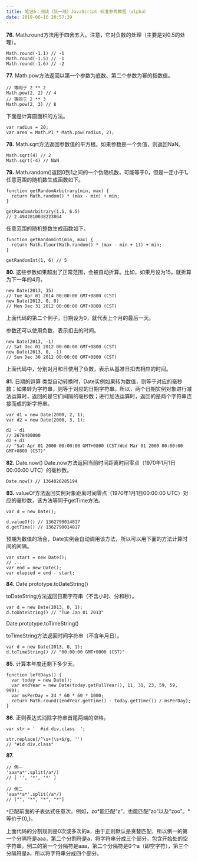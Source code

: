 ```yaml
---
title: 笔记6：阅读（阮一峰）JavaScript 标准参考教程（alpha）
date: 2019-06-16 20:57:39
---
```


**76.**
Math.round方法用于四舍五入。注意，它对负数的处理（主要是对0.5的处理）。
```
Math.round(-1.1) // -1
Math.round(-1.5) // -1
Math.round(-1.6) // -2
```

**77.**
Math.pow方法返回以第一个参数为底数、第二个参数为幂的指数值。
```
// 等同于 2 ** 2
Math.pow(2, 2) // 4
// 等同于 2 ** 3
Math.pow(2, 3) // 8
```
下面是计算圆面积的方法。
```
var radius = 20;
var area = Math.PI * Math.pow(radius, 2);
```

**78.** 
Math.sqrt方法返回参数值的平方根。如果参数是一个负值，则返回NaN。
```
Math.sqrt(4) // 2
Math.sqrt(-4) // NaN
```

**79.**
Math.random()返回0到1之间的一个伪随机数，可能等于0，但是一定小于1。
任意范围的随机数生成函数如下。
```
function getRandomArbitrary(min, max) {
  return Math.random() * (max - min) + min;
}

getRandomArbitrary(1.5, 6.5)
// 2.4942810038223864
```
任意范围的随机整数生成函数如下。
```
function getRandomInt(min, max) {
  return Math.floor(Math.random() * (max - min + 1)) + min;
}

getRandomInt(1, 6) // 5
```

**80.** 
这些参数如果超出了正常范围，会被自动折算。比如，如果月设为15，就折算为下一年的4月。
```
new Date(2013, 15)
// Tue Apr 01 2014 00:00:00 GMT+0800 (CST)
new Date(2013, 0, 0)
// Mon Dec 31 2012 00:00:00 GMT+0800 (CST)
```
上面代码的第二个例子，日期设为0，就代表上个月的最后一天。

参数还可以使用负数，表示扣去的时间。
```
new Date(2013, -1)
// Sat Dec 01 2012 00:00:00 GMT+0800 (CST)
new Date(2013, 0, -1)
// Sun Dec 30 2012 00:00:00 GMT+0800 (CST)
```
上面代码中，分别对月和日使用了负数，表示从基准日扣去相应的时间。

**81.**
日期的运算
类型自动转换时，Date实例如果转为数值，则等于对应的毫秒数；如果转为字符串，则等于对应的日期字符串。所以，两个日期实例对象进行减法运算时，返回的是它们间隔的毫秒数；进行加法运算时，返回的是两个字符串连接而成的新字符串。
```
var d1 = new Date(2000, 2, 1);
var d2 = new Date(2000, 3, 1);

d2 - d1
// 2678400000
d2 + d1
// "Sat Apr 01 2000 00:00:00 GMT+0800 (CST)Wed Mar 01 2000 00:00:00 GMT+0800 (CST)"
```

**82.**
Date.now()
Date.now方法返回当前时间距离时间零点（1970年1月1日 00:00:00 UTC）的毫秒数。
```
Date.now() // 1364026285194
```

**83.**
valueOf方法返回实例对象距离时间零点（1970年1月1日00:00:00 UTC）对应的毫秒数，该方法等同于getTime方法。
```
var d = new Date();

d.valueOf() // 1362790014817
d.getTime() // 1362790014817
```
预期为数值的场合，Date实例会自动调用该方法，所以可以用下面的方法计算时间的间隔。
```
var start = new Date();
// ...
var end = new Date();
var elapsed = end - start;
```

**84.**
Date.prototype.toDateString()

toDateString方法返回日期字符串（不含小时、分和秒）。
```
var d = new Date(2013, 0, 1);
d.toDateString() // "Tue Jan 01 2013"
```
Date.prototype.toTimeString()

toTimeString方法返回时间字符串（不含年月日）。
```
var d = new Date(2013, 0, 1);
d.toTimeString() // "00:00:00 GMT+0800 (CST)"
```

**85.** 
计算本年度还剩下多少天。
```
function leftDays() {
  var today = new Date();
  var endYear = new Date(today.getFullYear(), 11, 31, 23, 59, 59, 999);
  var msPerDay = 24 * 60 * 60 * 1000;
  return Math.round((endYear.getTime() - today.getTime()) / msPerDay);
}
```

**86.**
正则表达式消除字符串首尾两端的空格。
```
var str = '  #id div.class  ';

str.replace(/^\s+|\s+$/g, '')
// "#id div.class"
```

**87.**
```
// 例一
'aaa*a*'.split(/a*/)
// [ '', '*', '*' ]

// 例二
'aaa**a*'.split(/a*/)
// ["", "*", "*", "*"]
```
<code>\*</code>匹配前面的子表达式任意次。例如，zo*能匹配“z”，也能匹配“zo”以及“zoo”。*等价于{0,}。

上面代码的分割规则是0次或多次的a，由于正则默认是贪婪匹配，所以例一的第一个分隔符是aaa，第二个分割符是a，将字符串分成三个部分，包含开始处的空字符串。例二的第一个分隔符是aaa，第二个分隔符是0个a（即空字符），第三个分隔符是a，所以将字符串分成四个部分。